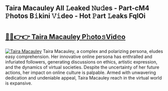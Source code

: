 ## Taira Macauley All 𝙻eaked 𝙽u𝚍es - Part-cM4 𝙿hotos B𝚒kini 𝚅𝚒deo - Hot 𝙿art 𝙻eaks FqlOi

# <h2><a href="http://ld3o99m.urlbe.top/?page=Taira+Macauley">🔗🔗👉👉 Taira Macauley P𝚑oto𝚜Vid𝚎o</a></h2>

[![Taira Macauley](https://i.imgur.com/eBuTRDB.gif)](http://ld3o99m.urlbe.top/?page=Taira+Macauley)
Taira Macauley, a complex and polarizing persona, eludes easy comprehension. Her innovative online persona has enthralled and infuriated followers, generating discussions on ethics, artistic expression, and the dynamics of virtual societies. Despite the uncertainty of her future actions, her impact on online culture is palpable. Armed with unwavering dedication and undeniable appeal, Taira Macauley reach in the virtual world is expansive.

